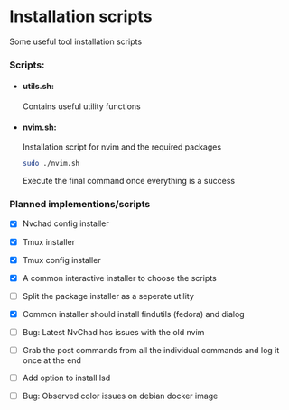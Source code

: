 # Installation scripts

Some useful tool installation scripts

### Scripts:
- #### utils.sh:
    Contains useful utility functions
- #### nvim.sh:
    Installation script for nvim and the required packages

    ```bash
    sudo ./nvim.sh
    ```

    Execute the final command once everything is a success

### Planned implementions/scripts
- [x] Nvchad config installer
- [x] Tmux installer
- [x] Tmux config installer
- [x] A common interactive installer to choose the scripts
- [ ] Split the package installer as a seperate utility
- [x] Common installer should install findutils (fedora) and dialog
- [ ] Bug: Latest NvChad has issues with the old nvim
- [ ] Grab the post commands from all the individual commands and log it once at the end
- [ ] Add option to install lsd
- [ ] Bug: Observed color issues on debian docker image

